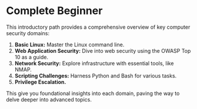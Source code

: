 # Complete Beginner

This introductory path provides a comprehensive overview of key computer security domains:

1. **Basic Linux:** Master the Linux command line.
2. **Web Application Security:** Dive into web security using the OWASP Top 10 as a guide.
3. **Network Security:** Explore infrastructure with essential tools, like NMAP.
4. **Scripting Challenges:** Harness Python and Bash for various tasks.
5. **Privilege Escalation.**

This give you foundational insights into each domain, paving the way to delve deeper into advanced topics.
